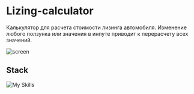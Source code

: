 # Lizing-calculator

Калькулятор для расчета стоимости лизинга автомобиля.
Изменение любого ползунка или значения в инпуте приводит к перерасчету всех значений.

![screen](https://github.com/MakhovRoman/Lizing-calculator/assets/70774476/73a4b3ea-e06e-4684-9a9c-352cc4f76ef0)

## Stack

![My Skills](https://skillicons.dev/icons?i=html,css,sass,js)
